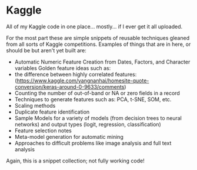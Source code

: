 # Kaggle
All of my Kaggle code in one place... mostly... if I ever get it all uploaded.

For the most part these are simple snippets of reusable techniques gleaned from all sorts of Kaggle competitions.  Examples of things that are in here, or should be but aren't yet built are:

* Automatic Numeric Feature Creation from Dates, Factors, and Character variables
Golden feature ideas such as:
* the difference between highly correlated features: (https://www.kaggle.com/yangnanhai/homesite-quote-conversion/keras-around-0-9633/comments)
* Counting the number of out-of-band or NA or zero fields in a record
* Techniques to generate features such as: PCA, t-SNE, SOM, etc.
* Scaling methods
* Duplicate feature identification
* Sample Models for a variety of models (from decision trees to neural networks) and output types (logit, regression, classification)
* Feature selection notes
* Meta-model generation for automatic mining
* Approaches to difficult problems like image analysis and full text analysis

Again, this is a snippet collection; not fully working code!
